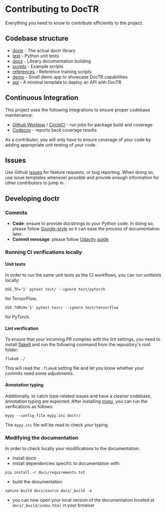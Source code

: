 # Contributing to DocTR

Everything you need to know to contribute efficiently to the project.



## Codebase structure

- [doctr](https://github.com/mindee/doctr/blob/main/doctr) - The actual doctr library
- [test](https://github.com/mindee/doctr/blob/main/test) - Python unit tests
- [docs](https://github.com/mindee/doctr/blob/main/docs) - Library documentation building
- [scripts](https://github.com/mindee/doctr/blob/main/scripts) - Example scripts
- [references](https://github.com/mindee/doctr/blob/main/references) - Reference training scripts
- [demo](https://github.com/mindee/doctr/blob/main/demo) - Small demo app to showcase DocTR capabilities 
- [api](https://github.com/mindee/doctr/blob/main/api) - A minimal template to deploy an API with DocTR


## Continuous Integration

This project uses the following integrations to ensure proper codebase maintenance:

- [Github Worklow](https://help.github.com/en/actions/configuring-and-managing-workflows/configuring-a-workflow) / [CircleCI](https://circleci.com/) - run jobs for package build and coverage
- [Codecov](https://codecov.io/) - reports back coverage results

As a contributor, you will only have to ensure coverage of your code by adding appropriate unit testing of your code.



## Issues

Use Github [issues](https://github.com/mindee/doctr/issues) for feature requests, or bug reporting. When doing so, use issue templates whenever possible and provide enough information for other contributors to jump in.



## Developing doctr


### Commits

- **Code**: ensure to provide docstrings to your Python code. In doing so, please follow [Google-style](https://sphinxcontrib-napoleon.readthedocs.io/en/latest/example_google.html) so it can ease the process of documentation later.
- **Commit message**: please follow [Udacity guide](http://udacity.github.io/git-styleguide/)

### Running CI verifications locally

#### Unit tests

In order to run the same unit tests as the CI workflows, you can run unittests locally:

```shell
USE_TF='1' pytest test/ --ignore test/pytorch
```
for TensorFlow,

```shell
USE_TORCH='1' pytest test/ --ignore test/tensorflow
```

for PyTorch.


#### Lint verification

To ensure that your incoming PR complies with the lint settings, you need to install [flake8](https://flake8.pycqa.org/en/latest/) and run the following command from the repository's root folder:

```shell
flake8 ./
```
This will read the `.flake8` setting file and let you know whether your commits need some adjustments.

#### Annotation typing

Additionally, to catch type-related issues and have a cleaner codebase, annotation typing are expected. After installing [mypy](https://github.com/python/mypy), you can run the verifications as follows:

```shell
mypy --config-file mypy.ini doctr/
```
The `mypy.ini` file will be read to check your typing.


### Modifying the documentation

In order to check locally your modifications to the documentation:
- install doctr
- install dependencies specific to documentation with:
```shell
pip install -r docs/requirements.txt
```
- build the documentation
```shell
sphinx-build docs/source docs/_build -a
```
- you can now open your local version of the documentation located at `docs/_build/index.html` in your browser
